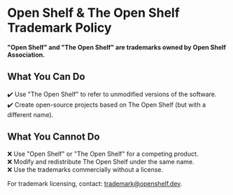 # Open Shelf & The Open Shelf Trademark Policy

**"Open Shelf" and "The Open Shelf" are trademarks owned by Open Shelf Association.**

## What You Can Do

✔️ Use "The Open Shelf" to refer to unmodified versions of the software.  
✔️ Create open-source projects based on The Open Shelf (but with a different name).

## What You Cannot Do

❌ Use "Open Shelf" or "The Open Shelf" for a competing product.  
❌ Modify and redistribute The Open Shelf under the same name.  
❌ Use the trademarks commercially without a license.

For trademark licensing, contact: trademark@openshelf.dev.
